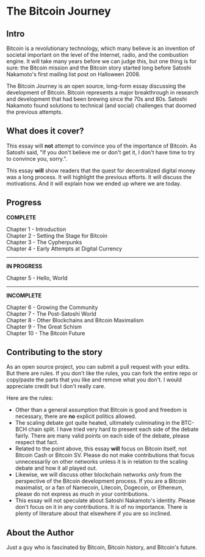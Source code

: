 # The Bitcoin Journey

## Intro

Bitcoin is a revolutionary technology, which many believe is an invention of societal important on the level of the Internet, radio, and the combustion engine. It will take many years before we can judge this, but one thing is for sure: the Bitcoin mission and the Bitcoin story started long before Satoshi Nakamoto's first mailing list post on Halloween 2008.

The Bitcoin Journey is an open source, long-form essay discussing the development of Bitcoin. Bitcoin represents a major breakthrough in research and development that had been brewing since the 70s and 80s. Satoshi Nakamoto found solutions to technical (and social) challenges that doomed the previous attempts.

## What does it cover?

This essay will **not** attempt to convince you of the importance of Bitcoin. As Satoshi said, "If you don't believe me or don't get it, I don't have time to try to convince you, sorry.".

This essay **will** show readers that the quest for decentralized digital money was a long process. It will highlight the previous efforts. It will discuss the motivations. And it will explain how we ended up where we are today.

## Progress

**COMPLETE**  

Chapter 1 - Introduction  
Chapter 2 - Setting the Stage for Bitcoin  
Chapter 3 - The Cypherpunks  
Chapter 4 - Early Attempts at Digital Currency  
___

**IN PROGRESS**  

Chapter 5 - Hello, World 
___ 

**INCOMPLETE**  

Chapter 6 - Growing the Community  
Chapter 7 - The Post-Satoshi World  
Chapter 8 - Other Blockchains and Bitcoin Maximalism  
Chapter 9 - The Great Schism  
Chapter 10 - The Bitcoin Future 

## Contributing to the story

As an open source project, you can submit a pull request with your edits. But there are rules. If you don't like the rules, you can fork the entire repo or copy/paste the parts that you like and remove what you don't. I would appreciate credit but I don't really care.

Here are the rules:  
- Other than a general assumption that Bitcoin is good and freedom is necessary, there are **no** explicit politics allowed.
- The scaling debate got quite heated, ultimately culminating in the BTC-BCH chain split. I have tried very hard to present each side of the debate fairly. There are many valid points on each side of the debate, please respect that fact.
- Related to the point above, this essay **will** focus on Bitcoin itself, not Bitcoin Cash or Bitcoin SV. Please do not make contributions that focus unnecessarily on other networks unless it is in relation to the scaling debate and how it all played out.
- Likewise, we will discuss other blockchain networks _only_ from the perspective of the Bitcoin development process. If you are a Bitcoin maximalist, or a fan of Namecoin, Litecoin, Dogecoin, or Ethereum, please do not express as much in your contributions.
- This essay will not speculate about Satoshi Nakamoto's identity. Please don't focus on it in any contributions. It is of no importance. There is plenty of literature about that elsewhere if you are so inclined.

## About the Author

Just a guy who is fascinated by Bitcoin, Bitcoin history, and Bitcoin's future.